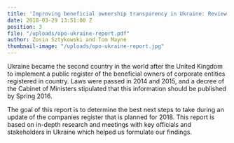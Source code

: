 ```yaml
---
title: 'Improving beneficial ownership transparency in Ukraine: Review and recommendations'
date: 2018-03-29 13:51:00 Z
position: 3
file: "/uploads/opo-ukraine-report.pdf"
author: Zosia Sztykowski and Tom Mayne
thumbnail-image: "/uploads/opo-ukraine-report.jpg"
---
```


Ukraine became the second country in the world after the United Kingdom to implement a public register of the beneficial owners of corporate entities registered in country. Laws were passed in 2014 and 2015, and a decree of the Cabinet of Ministers stipulated that this information should be published by Spring 2016. 

The goal of this report is to determine the best next steps to take during an update of the companies register that is planned for 2018. This report is based on in-depth research and meetings with key officials and stakeholders in Ukraine which helped us formulate our findings.
